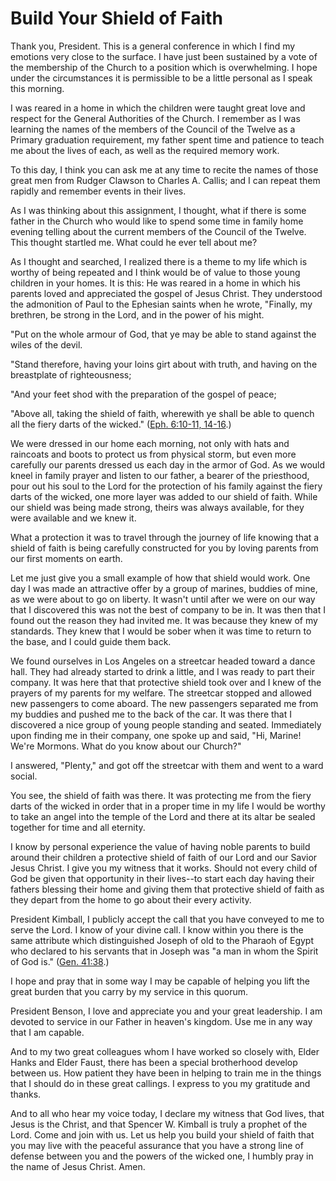 # Build Your Shield of Faith

Thank you, President. This is a general conference in which I find my emotions
very close to the surface. I have just been sustained by a vote of the
membership of the Church to a position which is overwhelming. I hope under the
circumstances it is permissible to be a little personal as I speak this
morning.

I was reared in a home in which the children were taught great love and
respect for the General Authorities of the Church. I remember as I was
learning the names of the members of the Council of the Twelve as a Primary
graduation requirement, my father spent time and patience to teach me about
the lives of each, as well as the required memory work.

To this day, I think you can ask me at any time to recite the names of those
great men from Rudger Clawson to Charles A. Callis; and I can repeat them
rapidly and remember events in their lives.

As I was thinking about this assignment, I thought, what if there is some
father in the Church who would like to spend some time in family home evening
telling about the current members of the Council of the Twelve. This thought
startled me. What could he ever tell about me?

As I thought and searched, I realized there is a theme to my life which is
worthy of being repeated and I think would be of value to those young children
in your homes. It is this: He was reared in a home in which his parents loved
and appreciated the gospel of Jesus Christ. They understood the admonition of
Paul to the Ephesian saints when he wrote, "Finally, my brethren, be strong in
the Lord, and in the power of his might.

"Put on the whole armour of God, that ye may be able to stand against the
wiles of the devil.

"Stand therefore, having your loins girt about with truth, and having on the
breastplate of righteousness;

"And your feet shod with the preparation of the gospel of peace;

"Above all, taking the shield of faith, wherewith ye shall be able to quench
all the fiery darts of the wicked." ([Eph. 6:10-11,
14-16](https://www.lds.org/scriptures/nt/eph/6.10-11%2C14-16?lang=eng#9).)

We were dressed in our home each morning, not only with hats and raincoats and
boots to protect us from physical storm, but even more carefully our parents
dressed us each day in the armor of God. As we would kneel in family prayer
and listen to our father, a bearer of the priesthood, pour out his soul to the
Lord for the protection of his family against the fiery darts of the wicked,
one more layer was added to our shield of faith. While our shield was being
made strong, theirs was always available, for they were available and we knew
it.

What a protection it was to travel through the journey of life knowing that a
shield of faith is being carefully constructed for you by loving parents from
our first moments on earth.

Let me just give you a small example of how that shield would work. One day I
was made an attractive offer by a group of marines, buddies of mine, as we
were about to go on liberty. It wasn't until after we were on our way that I
discovered this was not the best of company to be in. It was then that I found
out the reason they had invited me. It was because they knew of my standards.
They knew that I would be sober when it was time to return to the base, and I
could guide them back.

We found ourselves in Los Angeles on a streetcar headed toward a dance hall.
They had already started to drink a little, and I was ready to part their
company. It was here that that protective shield took over and I knew of the
prayers of my parents for my welfare. The streetcar stopped and allowed new
passengers to come aboard. The new passengers separated me from my buddies and
pushed me to the back of the car. It was there that I discovered a nice group
of young people standing and seated. Immediately upon finding me in their
company, one spoke up and said, "Hi, Marine! We're Mormons. What do you know
about our Church?"

I answered, "Plenty," and got off the streetcar with them and went to a ward
social.

You see, the shield of faith was there. It was protecting me from the fiery
darts of the wicked in order that in a proper time in my life I would be
worthy to take an angel into the temple of the Lord and there at its altar be
sealed together for time and all eternity.

I know by personal experience the value of having noble parents to build
around their children a protective shield of faith of our Lord and our Savior
Jesus Christ. I give you my witness that it works. Should not every child of
God be given that opportunity in their lives--to start each day having their
fathers blessing their home and giving them that protective shield of faith as
they depart from the home to go about their every activity.

President Kimball, I publicly accept the call that you have conveyed to me to
serve the Lord. I know of your divine call. I know within you there is the
same attribute which distinguished Joseph of old to the Pharaoh of Egypt who
declared to his servants that in Joseph was "a man in whom the Spirit of God
is." ([Gen. 41:38](https://www.lds.org/scriptures/ot/gen/41.38?lang=eng#37).)

I hope and pray that in some way I may be capable of helping you lift the
great burden that you carry by my service in this quorum.

President Benson, I love and appreciate you and your great leadership. I am
devoted to service in our Father in heaven's kingdom. Use me in any way that I
am capable.

And to my two great colleagues whom I have worked so closely with, Elder Hanks
and Elder Faust, there has been a special brotherhood develop between us. How
patient they have been in helping to train me in the things that I should do
in these great callings. I express to you my gratitude and thanks.

And to all who hear my voice today, I declare my witness that God lives, that
Jesus is the Christ, and that Spencer W. Kimball is truly a prophet of the
Lord. Come and join with us. Let us help you build your shield of faith that
you may live with the peaceful assurance that you have a strong line of
defense between you and the powers of the wicked one, I humbly pray in the
name of Jesus Christ. Amen.

